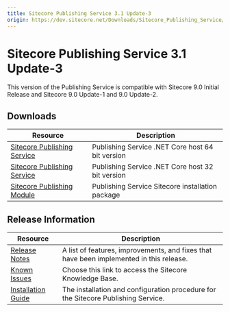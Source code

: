 ```yaml
---
title: Sitecore Publishing Service 3.1 Update-3
origin: https://dev.sitecore.net/Downloads/Sitecore_Publishing_Service/31/Sitecore_Publishing_Service_31_Update3.aspx
---
```


# Sitecore Publishing Service 3.1 Update-3

This version of the Publishing Service is compatible with Sitecore 9.0 Initial Release and Sitecore 9.0 Update-1 and 9.0 Update-2.

## Downloads

 | Resource | Description |
 | --- | --- |
 | [Sitecore Publishing Service](https://sitecoredev.azureedge.net/~/media/12430EF4F0204112850B8CEEFCEAEF49.ashx?date=20190429T111536) | Publishing Service .NET Core host 64 bit version |
 | [Sitecore Publishing Service](https://sitecoredev.azureedge.net/~/media/9F5820BD06334CB6A2B2FEE0DECB4B6C.ashx?date=20190429T111536) | Publishing Service .NET Core host 32 bit version |
 | [Sitecore Publishing Module](https://sitecoredev.azureedge.net/~/media/C454CBAFD69647CF9B8E6C8CFBF48C25.ashx?date=20190429T111536) | Publishing Service Sitecore installation package |

## Release Information

 | Resource | Description |
 | --- | --- |
 | [Release Notes](/downloads/Sitecore%20Publishing%20Service/31/Sitecore%20Publishing%20Service%2031%20Update3/Release%20Notes) | A list of features, improvements, and fixes that have been implemented in this release. |
 | [Known Issues](https://kb.sitecore.net/articles/431510) | Choose this link to access the Sitecore Knowledge Base. |
 | [Installation Guide](https://sitecoredev.azureedge.net/~/media/0143EE8A5A4C47C2BB2609315E47FFD6.ashx?date=20200204T081835) | The installation and configuration procedure for the Sitecore Publishing Service. |